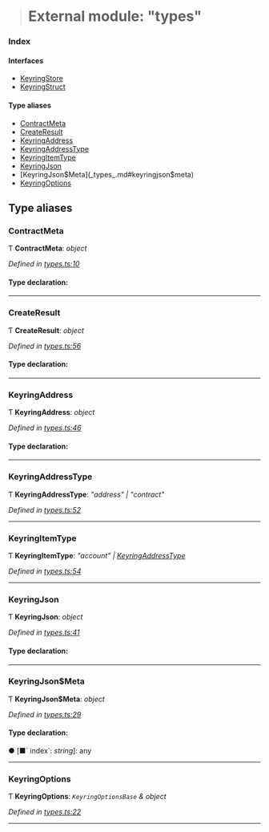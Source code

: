 > # External module: "types"

### Index

#### Interfaces

* [KeyringStore](../interfaces/_types_.keyringstore.md)
* [KeyringStruct](../interfaces/_types_.keyringstruct.md)

#### Type aliases

* [ContractMeta](_types_.md#contractmeta)
* [CreateResult](_types_.md#createresult)
* [KeyringAddress](_types_.md#keyringaddress)
* [KeyringAddressType](_types_.md#keyringaddresstype)
* [KeyringItemType](_types_.md#keyringitemtype)
* [KeyringJson](_types_.md#keyringjson)
* [KeyringJson$Meta](_types_.md#keyringjson$meta)
* [KeyringOptions](_types_.md#keyringoptions)

## Type aliases

###  ContractMeta

Ƭ **ContractMeta**: *object*

*Defined in [types.ts:10](url)*

#### Type declaration:

___

###  CreateResult

Ƭ **CreateResult**: *object*

*Defined in [types.ts:56](url)*

#### Type declaration:

___

###  KeyringAddress

Ƭ **KeyringAddress**: *object*

*Defined in [types.ts:46](url)*

#### Type declaration:

___

###  KeyringAddressType

Ƭ **KeyringAddressType**: *"address" | "contract"*

*Defined in [types.ts:52](url)*

___

###  KeyringItemType

Ƭ **KeyringItemType**: *"account" | [KeyringAddressType](_types_.md#keyringaddresstype)*

*Defined in [types.ts:54](url)*

___

###  KeyringJson

Ƭ **KeyringJson**: *object*

*Defined in [types.ts:41](url)*

#### Type declaration:

___

###  KeyringJson$Meta

Ƭ **KeyringJson$Meta**: *object*

*Defined in [types.ts:29](url)*

#### Type declaration:

● \[■&#x60; index&#x60;: *string*\]: any

___

###  KeyringOptions

Ƭ **KeyringOptions**: *`KeyringOptionsBase` & object*

*Defined in [types.ts:22](url)*

___